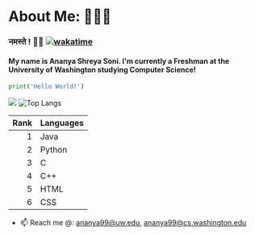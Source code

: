 # About Me: 👩🏽‍💻
### नमस्ते ! 👋🏾 [![wakatime](https://wakatime.com/badge/user/018d09cd-583e-4baa-83db-e641cdd223d7.svg)](https://wakatime.com/@018d09cd-583e-4baa-83db-e641cdd223d7)
#### My name is Ananya Shreya Soni. I'm currently a Freshman at the University of Washington studying Computer Science!
```python
print('Hello World!')
```
  
![](https://github-readme-stats.vercel.app/api?username=ananyasoni&theme=material-palenight&bg_color=00000000&rank_icon=github&line_height=20)
![Top Langs](https://github-readme-stats.vercel.app/api/top-langs/?username=ananyasoni&size_weight=0.5&count_weight=0.5&theme=material-palenight&layout=compact&bg_color=00000000)  

| Rank |   Languages   |
|-----:|---------------|                                                                                                                     
|     1|  Java         |
|     2|  Python       |
|     3|  C            |
|     4|  C++          |
|     5|  HTML         |
|     6|  CSS          |

<!--START_SECTION_LINES_OF_CODE:readme-info-->
<!--END_SECTION_LINES_OF_CODE:readme-info-->

- 📫 Reach me @: ananya99@uw.edu, ananya99@cs.washington.edu

<!--
**ananyasoni/ananyasoni** is a ✨ _special_ ✨ repository because its `README.md` (this file) appears on your GitHub profile.

Here are some ideas to get you started:

- 🔭 I’m currently working on ...
- 🌱 I’m currently learning ...
- 👯 I’m looking to collaborate on ...
- 🤔 I’m looking for help with ...
- 💬 Ask me about ...
- 📫 How to reach me: ...
- 😄 Pronouns: ...
- ⚡ Fun fact: ...
-->

